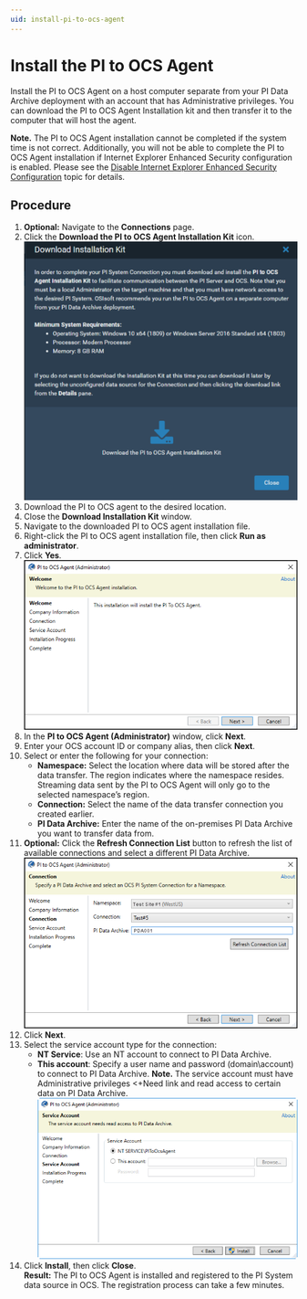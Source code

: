 ```yaml
---
uid: install-pi-to-ocs-agent
---
```


# Install the PI to OCS Agent

Install the PI to OCS Agent on a host computer separate from your PI Data Archive deployment with an account that has Administrative privileges. You can download the PI to OCS Agent Installation kit and then transfer it to the computer that will host the agent.

**Note.** The PI to OCS Agent installation cannot be completed if the system time is not correct. Additionally, you will not be able to complete the PI to OCS Agent installation if Internet Explorer Enhanced Security configuration is enabled.  Please see the [Disable Internet Explorer Enhanced Security Configuration](disable-ie-security.md) topic for details.

## Procedure

1. **Optional:** Navigate to the **Connections** page.
2. Click the **Download the PI to OCS Agent Installation Kit** icon.
![ ](../images/pi2ocs-dwnld-icon.png "PI to OCS Agent Download Installation Kit")
3. Download the PI to OCS agent to the desired location.
4. Close the **Download Installation Kit** window.
5. Navigate to the downloaded PI to OCS agent installation file.
6. Right-click the PI to OCS agent installation file, then click **Run as administrator**.
7. Click **Yes**.
<br>![ ](../images/setupkit_welcome.png "The Welcome Screen in the PI to OCS Agent Setup Kit")
8. In the **PI to OCS Agent (Administrator)** window, click **Next**.
9. Enter your OCS account ID or company alias, then click **Next**.
10. Select or enter the following for your connection:
    - **Namespace:** Select the location where data will be stored after the data transfer. The region indicates where the namespace resides. Streaming data sent by the PI to OCS Agent will only go to the selected namespace’s region.
    - **Connection:** Select the name of the data transfer connection you created earlier. 
    - **PI Data Archive:** Enter the name of the on-premises PI Data Archive you want to transfer data from.
11. **Optional:** Click the **Refresh Connection List** button to refresh the list of available connections and select a different PI Data Archive.
<br>![ ](../images/pi2ocs-cnnxtn.png "The Connection Screen in the PI to OCS Agent Setup Kit")
12. Click **Next**.
13. Select the service account type for the connection:
    - **NT Service**: Use an NT account to connect to PI Data Archive.
    - **This account**: Specify a user name and password (domain\account) to connect to PI Data Archive.
**Note.** The service account must have Administrative privileges <+Need link and read access to certain data on PI Data Archive.
![ ](../images/pi2ocs-serv-acct.png "The Service Account Screen in the PI to OCS Agent Setup Kit")
14. Click **Install**, then click **Close**.
<br>**Result:** The PI to OCS Agent is installed and registered to the PI System data source in OCS. The registration process can take a few minutes.
